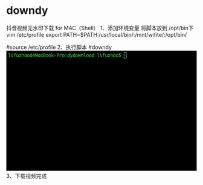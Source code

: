 # downdy
抖音视频无水印下载 for MAC（Shell）
1、添加环境变量
将脚本放到 /opt/bin下
vim /etc/profile
export PATH=$PATH:/usr/local/bin/:/mnt/wifite/:/opt/bin/

#source /etc/profile
2、执行脚本
#downdy
![image](https://github.com/zgwdg/downdy/blob/master/downdy-%E4%BD%BF%E7%94%A8%E7%A4%BA%E4%BE%8B.gif)
3、下载视频完成
